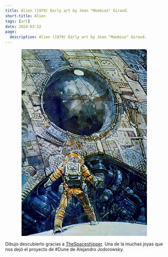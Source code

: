 ```yaml
---
title: Alien (1979) Early art by Jean "Moebius" Giraud.
short-title: Alien
tags: [art]
date: 2024-03-22
page:
  description: Alien (1979) Early art by Jean "Moebius" Giraud.
---
```


<p align="center">
<a href="https://socel.net/@TheSpaceshipper/112134757580110626">
  <img src="/imagenes/Alien(1979)Moebius.jpg" alt="Alien" style="width:400px; align="center">
</a> 
</p>

Dibujo descubierto gracias a [TheSpaceshipper](https://socel.net/@TheSpaceshipper). Una de la muchas joyas que nos dejó el proyecto de #Dune de Alejandro Jodorowsky.